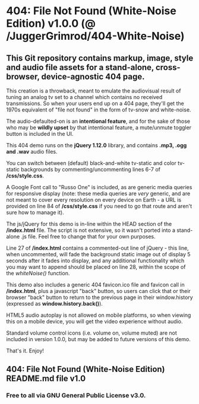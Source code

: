 # 404: File Not Found (White-Noise Edition) v1.0.0 (@ /JuggerGrimrod/404-White-Noise)

## This Git repository contains markup, image, style and audio file assets for a stand-alone, cross-browser, device-agnostic 404 page.

This creation is a throwback, meant to emulate the audiovisual result of tuning an analog tv set to a channel which contains no received transmissions.  So when your users end up on a 404 page, they'll get the 1970s equivalent of "file not found" in the form of tv-snow and white-noise.

The audio-defaulted-on is an **intentional feature**, and for the sake of those who may be **wildly upset** by that intentional feature, a mute/unmute toggler button is included in the UI.

This 404 demo runs on the **jQuery 1.12.0** library, and contains **.mp3, .ogg and .wav** audio files.  

You can switch between (default) black-and-white tv-static and color tv-static backgrounds by commenting/uncommenting lines 6-7 of **/css/style.css**. 

A Google Font call to "Russo One" is included, as are generic media queries for responsive display (note: these media queries are *very* generic, and are not meant to cover every resolution on every device on Earth - a URL is provided on line 84 of **/css/style.css** if you need to go that route and aren't sure how to manage it).

The js/jQuery for this demo is in-line within the HEAD section of the **/index.html** file.  The script is not extensive, so it wasn't ported into a stand-alone .js file.  Feel free to change that for your own purposes.

Line 27 of **/index.html** contains a commented-out line of jQuery - this line, when uncommented, will fade the background static image out of display 5 seconds after it fades into display, and any additional functionality which you may want to append should be placed on line 28, within the scope of the *whiteNoise()* function.

This demo also includes a generic 404 favicon.ico file and favicon call in **/index.html**, plus a javascript "back" button, so users can click that or their browser "back" button to return to the previous page in their window.history (expressed as **window.history.back()**).

HTML5 audio autoplay is not allowed on mobile platforms, so when viewing this on a mobile device, you will get the video experience without audio.

Standard volume control icons (i.e. volume on, volume muted) are not included in version 1.0.0, but may be added to future versions of this demo.

That's it.  Enjoy!

## 404: File Not Found (White-Noise Edition) README.md file v1.0 

### Free to all via GNU General Public License v3.0.
